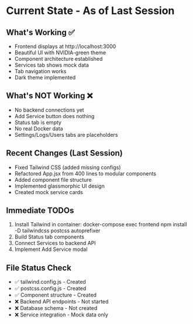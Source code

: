 # Current State - As of Last Session

## What's Working ✅
- Frontend displays at http://localhost:3000
- Beautiful UI with NVIDIA-green theme
- Component architecture established
- Services tab shows mock data
- Tab navigation works
- Dark theme implemented

## What's NOT Working ❌
- No backend connections yet
- Add Service button does nothing
- Status tab is empty
- No real Docker data
- Settings/Logs/Users tabs are placeholders

## Recent Changes (Last Session)
- Fixed Tailwind CSS (added missing configs)
- Refactored App.jsx from 400 lines to modular components
- Added component file structure
- Implemented glassmorphic UI design
- Created mock service cards

## Immediate TODOs
1. Install Tailwind in container: docker-compose exec frontend npm install -D tailwindcss postcss autoprefixer
2. Build Status tab components
3. Connect Services to backend API
4. Implement Add Service modal

## File Status Check
- ✅ tailwind.config.js - Created
- ✅ postcss.config.js - Created  
- ✅ Component structure - Created
- ❌ Backend API endpoints - Not started
- ❌ Database schema - Not created
- ❌ Service integration - Mock data only
